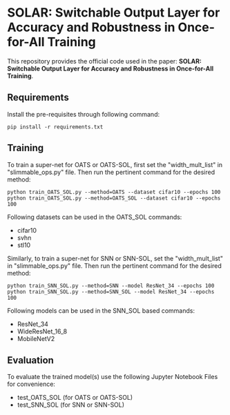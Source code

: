 # SOLAR: Switchable Output Layer for Accuracy and Robustness in Once-for-All Training

This repository provides the official code used in the paper: **SOLAR: Switchable Output Layer for Accuracy and Robustness in Once-for-All Training**. 

## Requirements

Install the pre-requisites through following command:

```setup
pip install -r requirements.txt
```

## Training

To train a super-net for OATS or OATS-SOL, first set the "width_mult_list" in "slimmable_ops.py" file. Then run the pertinent command for the desired method:

```train
python train_OATS_SOL.py --method=OATS --dataset cifar10 --epochs 100
python train_OATS_SOL.py --method=OATS_SOL --dataset cifar10 --epochs 100
```
Following datasets can be used in the OATS_SOL commands:
- cifar10
- svhn
- stl10

Similarly, to train a super-net for SNN or SNN-SOL, set the "width_mult_list" in "slimmable_ops.py" file. Then run the pertinent command for the desired method:

```train
python train_SNN_SOL.py --method=SNN --model ResNet_34 --epochs 100
python train_SNN_SOL.py --method=SNN_SOL --model ResNet_34 --epochs 100
```
Following models can be used in the SNN_SOL based commands:
- ResNet_34
- WideResNet_16_8
- MobileNetV2

## Evaluation

To evaluate the trained model(s) use the following Jupyter Notebook Files for convenience:

- test_OATS_SOL (for OATS or OATS-SOL)
- test_SNN_SOL (for SNN or SNN-SOL)

